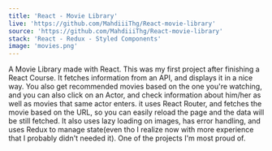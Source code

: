 ```yaml
---
title: 'React - Movie Library'
live: 'https://github.com/MahdiiiThg/React-movie-library'
source: 'https://github.com/MahdiiiThg/React-movie-library'
stack: 'React - Redux - Styled Components'
image: 'movies.png'
---
```


A Movie Library made with React. This was my first project after finishing a React Course. It fetches information from an API, and displays it in a nice way. You also get recommended movies based on the one you're watching, and you can also click on an Actor, and check information about him/her as well as movies that same actor enters. it uses React Router, and fetches the movie based on the URL, so you can easily reload the page and the data will be still fetched. It also uses lazy loading on images, has error handling, and uses Redux to manage state(even tho I realize now with more experience that I probably didn't needed it). One of the projects I'm most proud of.
